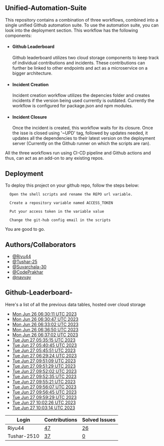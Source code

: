 
## Unified-Automation-Suite

This repository contains a combination of three workflows, combined into a single unified Github automation suite. To use the automation suite, you can look into the deployment section.
This workflow has the following components:
 - #### Github Leaderboard
   Github leaderboard utilizes two cloud storage components to keep track of individual contributions and incidents. These contributions can further be linked to other endpoints and act as a microservice on a bigger architecture.

- #### Incident Creation
  Incident creation workflow utilizes the depencies folder and creates incidents if the version being used currently is outdated. Currently the workflow is configured for package.json and npm modules.

- #### Incident Closure
  Once the incident is created, this workflow waits for its closure. Once the isse is closed using '~UPD' tag, followed by updates needed, it updates all the dependencies to their latest version on the deployment server (Currently on the Github runner on which the scripts are ran).

All the three workflows run using CI-CD pipeline and Github actions and thus, can act as an add-on to any existing repos.
## Deployment

To deploy this project on your github repo, follow the steps below:

```
  Open the shell scripts and rename the REPO url variable.
```
```
  Create a repository variable named ACCESS_TOKEN
```
```
  Put your access token in the variable value
```
```
  Change the git-hub config email in the scripts
```
You are good to go.
## Authors/Collaborators

- [@Riyu44](https://www.github.com/Riyu44)
- [@Tushar-25](https://github.com/Tushar-2510)
- [@Suvarchala-30](https://github.com/Suvarchala-30)
- [@CodePrakhar](https://github.com/CodePrakhar)
- [@navvay](https://github.com/navvay)


## Github-Leaderboard- 
Here's a list of all the previous data tables, hosted over cloud storage
- [Mon Jun 26 06:30:11 UTC 2023](https://us-central1-js-capstone-backend.cloudfunctions.net/api/games/MkeJuO6lRsuW2scFnjX8/scores/)
- [Mon Jun 26 06:30:47 UTC 2023](https://us-central1-js-capstone-backend.cloudfunctions.net/api/games/kJuDADR9eah8jkU55mK8/scores/)
- [Mon Jun 26 06:33:02 UTC 2023](https://us-central1-js-capstone-backend.cloudfunctions.net/api/games/j8kxlCBCo03YlmxNHMeU/scores/)
- [Mon Jun 26 06:36:50 UTC 2023](https://us-central1-js-capstone-backend.cloudfunctions.net/api/games/J2IYgdjARIE6GNBpN8dU/scores/)
- [Mon Jun 26 06:37:02 UTC 2023](https://us-central1-js-capstone-backend.cloudfunctions.net/api/games/4x52XCir4K3lsXmX8uvx/scores/)
- [Tue Jun 27 05:35:15 UTC 2023](https://us-central1-js-capstone-backend.cloudfunctions.net/api/games/9jZvrUMTMgdveAl8908s/scores/)
- [Tue Jun 27 05:40:45 UTC 2023](https://us-central1-js-capstone-backend.cloudfunctions.net/api/games/ZlDeZgZ6X97c1llUvOIu/scores/)
- [Tue Jun 27 05:45:51 UTC 2023](https://us-central1-js-capstone-backend.cloudfunctions.net/api/games/4Pdzt67BppFUtGR0DZuw/scores/)
- [Tue Jun 27 06:29:24 UTC 2023](https://us-central1-js-capstone-backend.cloudfunctions.net/api/games/aVjlEmvDKNPBCaoxIQd0/scores/)
- [Tue Jun 27 09:51:09 UTC 2023](https://us-central1-js-capstone-backend.cloudfunctions.net/api/games/hwNYXEj4zvHD80c9kd1y/scores/)
- [Tue Jun 27 09:51:29 UTC 2023](https://us-central1-js-capstone-backend.cloudfunctions.net/api/games/7QkS93XVWmmhqfFV2uO0/scores/)
- [Tue Jun 27 09:52:02 UTC 2023](https://us-central1-js-capstone-backend.cloudfunctions.net/api/games/SnAcrOkdlgxhUhzdANdn/scores/)
- [Tue Jun 27 09:52:35 UTC 2023](https://us-central1-js-capstone-backend.cloudfunctions.net/api/games/XWg1OxHkUHSKJ6arjnpe/scores/)
- [Tue Jun 27 09:55:21 UTC 2023](https://us-central1-js-capstone-backend.cloudfunctions.net/api/games/BA227f2VPo8OfXXBaTuz/scores/)
- [Tue Jun 27 09:56:07 UTC 2023](https://us-central1-js-capstone-backend.cloudfunctions.net/api/games/aZ2yfidLlHidpfchYac8/scores/)
- [Tue Jun 27 09:56:45 UTC 2023](https://us-central1-js-capstone-backend.cloudfunctions.net/api/games/EpKBignCv1zSRXwqvIhb/scores/)
- [Tue Jun 27 09:59:29 UTC 2023](https://us-central1-js-capstone-backend.cloudfunctions.net/api/games/KedSooEx7x7iv3Yd9VXn/scores/)
- [Tue Jun 27 10:02:26 UTC 2023](https://us-central1-js-capstone-backend.cloudfunctions.net/api/games/aQHXmtCxgInZOdsR161R/scores/)
- [Tue Jun 27 10:03:14 UTC 2023](https://us-central1-js-capstone-backend.cloudfunctions.net/api/games/rJolRAZEFEymHsugSTPL/scores/)
<!--START_TABLE-->
| Login        | Contributions | Solved Issues |
| ------------ | ------------- | ------------- |
| Riyu44 | [47](https://github.com/Sopra-Banking-Software-Interns/Github-Leaderboard/commits?author=Riyu44) | [26](https://getpantry.cloud/apiv1/pantry/860a0c02-c763-41ca-9d31-ec787fc3202a/basket/Riyu44) |
| Tushar-2510 | [37](https://github.com/Sopra-Banking-Software-Interns/Github-Leaderboard/commits?author=Tushar-2510) | [0](https://getpantry.cloud/apiv1/pantry/860a0c02-c763-41ca-9d31-ec787fc3202a/basket/Tushar-2510) |
<!--END_TABLE-->
